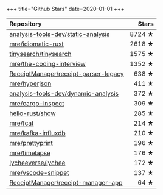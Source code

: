 +++
title="Github Stars"
date=2020-01-01
+++

| Repository | Stars |
| :--------- | ----: |
| [analysis-tools-dev/static-analysis](https://github.com/analysis-tools-dev/static-analysis) | 8724 ★ |
| [mre/idiomatic-rust](https://github.com/mre/idiomatic-rust) | 2618 ★ |
| [tinysearch/tinysearch](https://github.com/tinysearch/tinysearch) | 1575 ★ |
| [mre/the-coding-interview](https://github.com/mre/the-coding-interview) | 1352 ★ |
| [ReceiptManager/receipt-parser-legacy](https://github.com/ReceiptManager/receipt-parser-legacy) | 638 ★ |
| [mre/hyperjson](https://github.com/mre/hyperjson) | 411 ★ |
| [analysis-tools-dev/dynamic-analysis](https://github.com/analysis-tools-dev/dynamic-analysis) | 372 ★ |
| [mre/cargo-inspect](https://github.com/mre/cargo-inspect) | 309 ★ |
| [hello-rust/show](https://github.com/hello-rust/show) | 285 ★ |
| [mre/fcat](https://github.com/mre/fcat) | 214 ★ |
| [mre/kafka-influxdb](https://github.com/mre/kafka-influxdb) | 210 ★ |
| [mre/prettyprint](https://github.com/mre/prettyprint) | 196 ★ |
| [mre/timelapse](https://github.com/mre/timelapse) | 176 ★ |
| [lycheeverse/lychee](https://github.com/lycheeverse/lychee) | 172 ★ |
| [mre/vscode-snippet](https://github.com/mre/vscode-snippet) | 137 ★ |
| [ReceiptManager/receipt-manager-app](https://github.com/ReceiptManager/receipt-manager-app) | 64 ★ |
